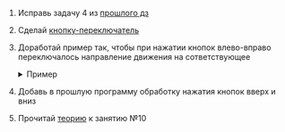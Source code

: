 1. Исправь задачу 4 из [прошлого дз](https://github.com/TERcrash/HOME-WORK/tree/master/33)

2. Сделай [кнопку-переключатель](http://simplifier.github.io/processingcourse/switchbutton/)

3. Доработай пример так, чтобы при нажатии кнопок влево-вправо переключалось направление движения на сответствующее

   <details><summary>Пример</summary>

   ```java
   int x = 0;
   int speed = 2;

   void setup() {
     size(480, 200);
   }

   void draw() {
     background(255);

     x = x + speed;

     if (x < 0) {
       x = 0;
     } else if (x > width) {
       x = width;
     }

     stroke(0);
     fill(175);
     ellipse(x, 100, 32, 32);
   }
   ```

   </details>

4. Добавь в прошлую программу обработку нажатия кнопок вверх и вниз

5. Прочитай [теорию](https://github.com/UniumGames/Lessons/tree/master/10) к занятию №10


